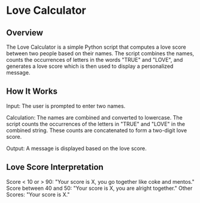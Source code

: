 # Love Calculator

## Overview
The Love Calculator is a simple Python script that computes a love score between two people based on their names. The script combines the names, counts the occurrences of letters in the words "TRUE" and "LOVE", and generates a love score which is then used to display a personalized message.

## How It Works

Input: The user is prompted to enter two names.

Calculation:
The names are combined and converted to lowercase.
The script counts the occurrences of the letters in "TRUE" and "LOVE" in the combined string.
These counts are concatenated to form a two-digit love score.

Output: A message is displayed based on the love score.

## Love Score Interpretation

Score < 10 or > 90: "Your score is X, you go together like coke and mentos."
Score between 40 and 50: "Your score is X, you are alright together."
Other Scores: "Your score is X."

